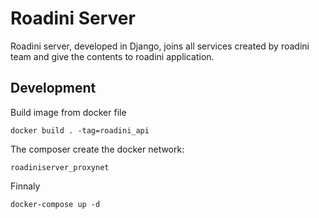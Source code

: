 # Roadini Server

Roadini server, developed in Django, joins all services created by roadini team and give the contents to roadini application. 

## Development

Build image from docker file

```
docker build . -tag=roadini_api
```

The composer create the docker network:
```
roadiniserver_proxynet
```

Finnaly
```
docker-compose up -d
```
